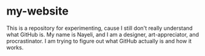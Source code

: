 # my-website
This is a repository for experimenting, cause I still don't really understand what GitHub is.
My name is Nayeli, and I am a designer, art-appreciator, and procrastinator. I am trying to figure out what GitHub actually is and how it works.
